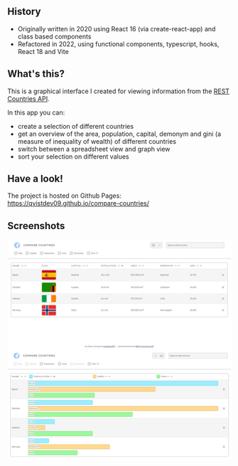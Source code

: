 ## History
* Originally written in 2020 using React 16 (via create-react-app) and class based components
* Refactored in 2022, using functional components, typescript, hooks, React 18 and Vite

## What's this?

This is a graphical interface I created for viewing information from the [REST Countries API](https://restcountries.eu/).

In this app you can:
* create a selection of different countries
* get an overview of the area, population, capital, demonym and gini (a measure of inequality of wealth) of different countries
* switch between a spreadsheet view and graph view
* sort your selection on different values

## Have a look!

The project is hosted on Github Pages:
https://qvistdev09.github.io/compare-countries/

## Screenshots

![Screenshot of Compare Countries web app](https://raw.githubusercontent.com/qvistdev09/compare-countries/master/screenshots/screenshot1.png)
![Screenshot of Compare Countries web app](https://raw.githubusercontent.com/qvistdev09/compare-countries/master/screenshots/screenshot2.png)